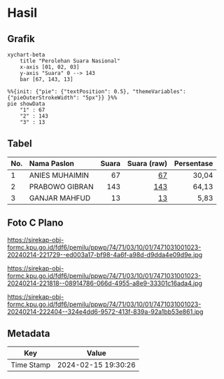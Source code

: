 # Hasil

## Grafik

```mermaid
xychart-beta
    title "Perolehan Suara Nasional"
    x-axis [01, 02, 03]
    y-axis "Suara" 0 --> 143
    bar [67, 143, 13]
```

```mermaid
%%{init: {"pie": {"textPosition": 0.5}, "themeVariables": {"pieOuterStrokeWidth": "5px"}} }%%
pie showData
    "1" : 67
    "2" : 143
    "3" : 13
```

## Tabel

| No. | Nama Paslon    | Suara | Suara (raw) | Persentase |
|:--- |:-------------- | -----:| -----------:| ----------:|
| 1   | ANIES MUHAIMIN | 67    | [67][p-1]   | 30,04      |
| 2   | PRABOWO GIBRAN | 143   | [143][p-2]  | 64,13      |
| 3   | GANJAR MAHFUD  | 13    | [13][p-3]   | 5,83       |


[p-1]: https://github.com/gigit-pemilu/pemilu-2024/blob/main/pilpres/hitung-suara/sub/74-sulawesi-tenggara/sub/71-kota-kendari/sub/03-baruga/sub/1001-baruga/sub/023-tps/sub/paslon-1.txt
[p-2]: https://github.com/gigit-pemilu/pemilu-2024/blob/main/pilpres/hitung-suara/sub/74-sulawesi-tenggara/sub/71-kota-kendari/sub/03-baruga/sub/1001-baruga/sub/023-tps/sub/paslon-2.txt
[p-3]: https://github.com/gigit-pemilu/pemilu-2024/blob/main/pilpres/hitung-suara/sub/74-sulawesi-tenggara/sub/71-kota-kendari/sub/03-baruga/sub/1001-baruga/sub/023-tps/sub/paslon-3.txt

## Foto C Plano

https://sirekap-obj-formc.kpu.go.id/fdf6/pemilu/ppwp/74/71/03/10/01/7471031001023-20240214-221729--ed003a17-bf98-4a6f-a98d-d9dda4e09d9e.jpg

https://sirekap-obj-formc.kpu.go.id/fdf6/pemilu/ppwp/74/71/03/10/01/7471031001023-20240214-221818--08914786-066d-4955-a8e9-33301c16ada4.jpg

https://sirekap-obj-formc.kpu.go.id/fdf6/pemilu/ppwp/74/71/03/10/01/7471031001023-20240214-222404--324e4dd6-9572-413f-839a-92a1bb53e861.jpg


## Metadata

| Key        | Value               |
| ---------- | ------------------- |
| Time Stamp | 2024-02-15 19:30:26 |



